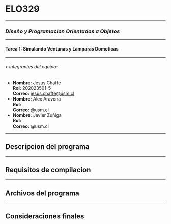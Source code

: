 # ELO329 
---
### *Diseño y Programacion Orientados a Objetos*
---

#### **Tarea 1: Simulando Ventanas y Lamparas Domoticas**  
---  

###### • Integrantes del equipo:
- **Nombre:** Jesus Chaffe    
**Rol:** 202023501-5  
**Correo:** jesus.chaffe@usm.cl
- **Nombre:** Alex Aravena       
**Rol:**     
**Correo:** @usm.cl
- **Nombre:** Javier Zuñiga      
**Rol:**     
**Correo:** @usm.cl

---

## Descripcion del programa
---
## Requisitos de compilacion
---
## Archivos del programa

---
## Consideraciones finales


